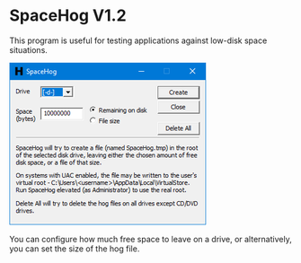# SpaceHog V1.2
This program is useful for testing applications against low-disk space situations.

![SpaceHog screenshot](screenshot.png)

You can configure how much free space to leave on a drive, or alternatively, you can set the size of the hog file.